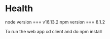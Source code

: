 # Health
node version === v16.13.2
npm version === 8.1.2

To run the web app cd client and do npm install 